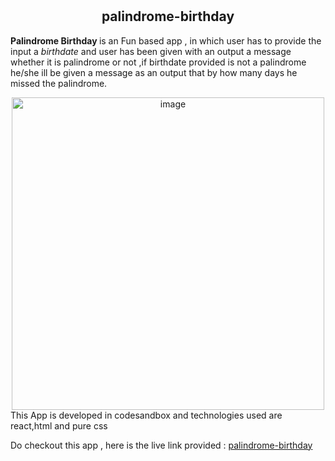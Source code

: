 # <h2 align="center">palindrome-birthday</h2>

<strong>Palindrome Birthday </strong>is an Fun based app , in which user has to provide the input a <em>birthdate</em> and user has been given with an output a message whether it is palindrome or not ,if birthdate provided is not a palindrome he/she ill be given a message as an output that  by  how many days he missed the palindrome.
<div align="center">
<img width="500" alt="image" src="https://user-images.githubusercontent.com/74001727/187038719-ccce9cd3-ceab-4b2a-96b2-c5682e8e6515.png">
</div>
This App is developed in codesandbox and technologies used are react,html and pure css
<p>
 Do checkout this app , here is the live link provided : <a href="https://csb-99d8n1.netlify.app/">palindrome-birthday</a>
</p>
